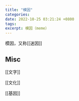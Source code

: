 ```yaml
---
title: "模因"
categories: 
date: 2022-10-25 03:21:24 +0800
tags: 
excerpt: 模因（meme）
---
```


模因，又称[[迷因]]










## Misc

[[文字]]

[[文化]]

[[基因]]


